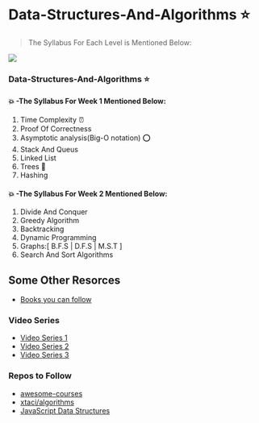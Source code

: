 # Data-Structures-And-Algorithms :star:
> The Syllabus For Each Level is Mentioned Below:

![](http://inside.mines.edu/UserFiles/Image/ComputerScience/CS%20PDFs/algorithms.png)

### Data-Structures-And-Algorithms  :star:
#### :collision: -The Syllabus For Week 1 Mentioned Below:

1) Time Complexity :alarm_clock:
2) Proof Of Correctness
3) Asymptotic analysis(Big-O notation)  :o:
4) Stack And Queus
5) Linked List
6) Trees  :evergreen_tree:
7) Hashing

#### :collision: -The Syllabus For Week 2 Mentioned Below:

1) Divide And Conquer
2) Greedy Algorithm
3) Backtracking
4) Dynamic Programming
5) Graphs:[ B.F.S | D.F.S | M.S.T ]
6) Search And Sort Algorithms



## Some Other Resorces 
- [Books you can follow](https://hackernoon.com/10-data-structure-algorithms-books-every-programmer-should-read-d50487313127)

### Video Series
- [Video Series 1](https://www.youtube.com/playlist?list=PLEbnTDJUr_IeHYw_sfBOJ6gk5pie0yP-0)
- [Video Series 2](https://www.youtube.com/watch?v=0IAPZzGSbME&list=PLDN4rrl48XKpZkf03iYFl-O29szjTrs_O)
- [Video Series 3](https://www.youtube.com/channel/UCM-yUTYGmrNvKOCcAl21g3w)

### Repos to Follow
- [awesome-courses](https://github.com/prakhar1989/awesome-courses#algorithms)
- [xtaci/algorithms](https://github.com/xtaci/algorithms)
- [JavaScript Data Structures](https://github.com/loiane/javascript-datastructures-algorithms)
